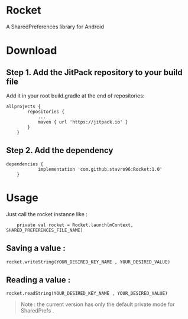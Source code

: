 # Rocket
A SharedPreferences library for Android

# Download 

## Step 1. Add the JitPack repository to your build file

Add it in your root build.gradle at the end of repositories:

```
allprojects {
		repositories {
			...
			maven { url 'https://jitpack.io' }
		}
	}
```
## Step 2. Add the dependency
```
dependencies {
	        implementation 'com.github.stavro96:Rocket:1.0'
	}
```
# Usage
Just call the rocket instance like : 

```
    private val rocket = Rocket.launch(mContext, SHARED_PREFERENCES_FILE_NAME)
```

## Saving a value : 

```
rocket.writeString(YOUR_DESIRED_KEY_NAME , YOUR_DESIRED_VALUE)
```
## Reading a value : 

```
rocket.readString(YOUR_DESIRED_KEY_NAME , YOUR_DESIRED_VALUE)
```
> Note : the current version has only the default private mode for SharedPrefs .
